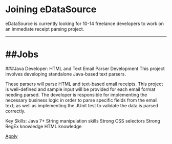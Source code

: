 # Joining eDataSource
eDataSource is currently looking for 10-14 freelance developers to work on an immediate receipt parsing project.
________________
##Jobs
====
###Java Developer: HTML and Text Email Parser Development
This project involves developing standalone Java-based text parsers. 

These parsers will parse HTML and text-based email receipts. This project is well-defined and sample input will be provided for each email format needing parsed. The developer is responsible for implementing the necessary business logic in order to parse specific fields from the email text; as well as implementing the JUnit test to validate the data is parsed correctly.

Key Skills:
Java 7+
String manipulation skills
Strong CSS selectors
Strong RegEx knowledge
HTML knowledge

[Apply](https://www.upwork.com/jobs/Java-Developer-HTML-and-Text-Email-Parser-Development_~~99a0b940f2f77db5)
